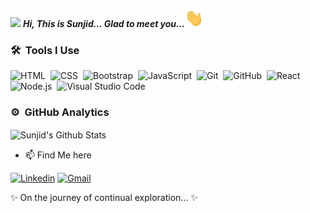  

<img src="https://media.giphy.com/media/iY8CRBdQXODJSCERIr/giphy.gif" width="30px">&nbsp;***Hi,  This is Sunjid... Glad to meet you...<img src="https://raw.githubusercontent.com/ABSphreak/ABSphreak/master/gifs/Hi.gif" width="30px">***




### 🛠 &nbsp;Tools I Use

![HTML](https://img.shields.io/badge/-HTML-05122A?style=flat&logo=HTML5)&nbsp;
![CSS](https://img.shields.io/badge/-CSS-05122A?style=flat&logo=CSS3&logoColor=1572B6)&nbsp;
![Bootstrap](https://img.shields.io/badge/-Bootstrap-05122A?style=flat&logo=bootstrap&logoColor=563D7C)&nbsp;
![JavaScript](https://img.shields.io/badge/-JavaScript-05122A?style=flat&logo=javascript)&nbsp;
![Git](https://img.shields.io/badge/-Git-05122A?style=flat&logo=git)&nbsp;
![GitHub](https://img.shields.io/badge/-GitHub-05122A?style=flat&logo=github)&nbsp;
![React](https://img.shields.io/badge/-React-05122A?style=flat&logo=react)&nbsp;
![Node.js](https://img.shields.io/badge/-Node.js-05122A?style=flat&logo=node.js)&nbsp;
![Visual Studio Code](https://img.shields.io/badge/-Visual%20Studio%20Code-05122A?style=flat&logo=visual-studio-code&logoColor=007ACC)&nbsp;


### ⚙️ &nbsp;GitHub Analytics

<img align="center" src="https://github-readme-stats.vercel.app/api?username=sunjid-git&include_all_commits=true&count_private=true&show_icons=true&line_height=20&title_color=7A7ADB&icon_color=2234AE&text_color=D3D3D3&bg_color=0,000000,130F40" alt="Sunjid's Github Stats">

- 📫 Find Me here

[![Linkedin](https://img.shields.io/badge/-LinkedIn-blue?style=flat&logo=Linkedin&logoColor=white)](https://www.linkedin.com/in/sunjid-in/)
[![Gmail](https://img.shields.io/badge/-Gmail-c14438?style=flat&logo=Gmail&logoColor=white)](mailto:sunjid.info@gmail.com)


✨ On the journey of continual exploration... ✨ 
